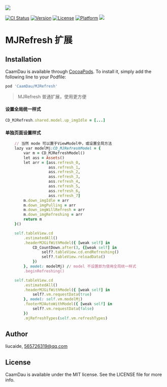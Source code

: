 <p>
  <img src="https://github.com/liucaide/Images/blob/master/CaamDau/caamdau.png" align=centre />
</p>

[![CI Status](https://img.shields.io/travis/CaamDau/Refresh.svg?style=flat)](https://travis-ci.org/CaamDau/Refresh)
[![Version](https://img.shields.io/cocoapods/v/CaamDauRefresh.svg?style=flat)](https://cocoapods.org/pods/CaamDauRefresh)
[![License](https://img.shields.io/cocoapods/l/CaamDauRefresh.svg?style=flat)](https://cocoapods.org/pods/CaamDauRefresh)
[![Platform](https://img.shields.io/cocoapods/p/CaamDauRefresh.svg?style=flat)](https://cocoapods.org/pods/CaamDauRefresh)
[![](https://img.shields.io/badge/Swift-4.0~5.0-orange.svg?style=flat)](https://cocoapods.org/pods/CaamDauRefresh)

# MJRefresh 扩展

## Installation

CaamDau is available through [CocoaPods](https://cocoapods.org). To install
it, simply add the following line to your Podfile:

```ruby
pod 'CaamDau/MJRefresh'
```
> MJRefresh 普通扩展，使用更方便
#### 设置全局统一样式
```ruby
CD_MJRefresh.shared.model.up_imgIdle = [...]
```

#### 单独页面设置样式
```ruby
    // 当然 mode 可以置于ViewModel中，或设置全局方法
    lazy var modelMj:CD_MJRefreshModel = {
        var m = CD_MJRefreshModel()
        let ass = Assets()
        let arr = [ass.refresh_0,
                   ass.refresh_1,
                   ass.refresh_2,
                   ass.refresh_3,
                   ass.refresh_4,
                   ass.refresh_5,
                   ass.refresh_6,
                   ass.refresh_7]
        m.down_imgIdle = arr
        m.down_imgPulling = arr
        m.down_imgWillRefresh = arr
        m.down_imgRefreshing = arr
        return m
    }()
```
```ruby
    self.tableView.cd
        .estimatedAll()
        .headerMJGifWithModel({ [weak self] in
            CD_CountDown.after(3, {[weak self] in
                self?.tableView.cd.endRefreshing()
                self?.tableView.reloadData()
            })
        }, model: modelMj) // model 不设置即为使用全局统一样式
        .beginRefreshing()
```
```ruby
    self.tableView.cd
        .estimatedAll()
        .headerMJGifWithModel({ [weak self] in
            self?.vm.requestData(true)
        }, model: self.vm.modelMj)
        .footerMJAutoWithModel({ [weak self] in
            self?.vm.requestData(false)
        })
        .mjRefreshTypes(self.vm.refreshTypes)
```

## Author

liucaide, 565726319@qq.com

## License

CaamDau is available under the MIT license. See the LICENSE file for more info.
